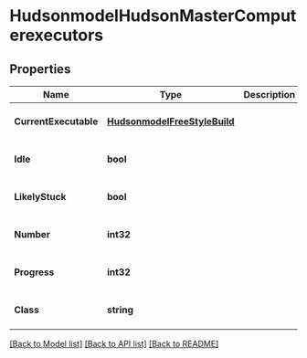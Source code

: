 # HudsonmodelHudsonMasterComputerexecutors

## Properties
Name | Type | Description | Notes
------------ | ------------- | ------------- | -------------
**CurrentExecutable** | [**HudsonmodelFreeStyleBuild**](hudsonmodelFreeStyleBuild.md) |  | [optional] [default to null]
**Idle** | **bool** |  | [optional] [default to null]
**LikelyStuck** | **bool** |  | [optional] [default to null]
**Number** | **int32** |  | [optional] [default to null]
**Progress** | **int32** |  | [optional] [default to null]
**Class** | **string** |  | [optional] [default to null]

[[Back to Model list]](../README.md#documentation-for-models) [[Back to API list]](../README.md#documentation-for-api-endpoints) [[Back to README]](../README.md)


